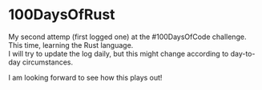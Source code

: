 # 100DaysOfRust

My second attemp (first logged one) at the #100DaysOfCode challenge. This time, learning the Rust language.  
I will try to update the log daily, but this might change according to day-to-day circumstances.

I am looking forward to see how this plays out!